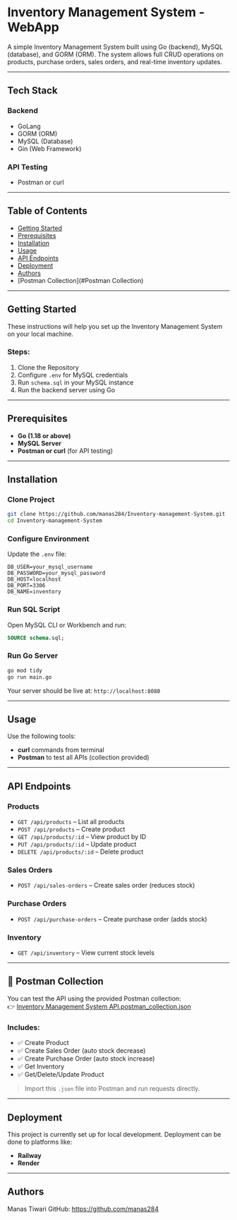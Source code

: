 # Inventory Management System - WebApp

A simple Inventory Management System built using Go (backend), MySQL (database), and GORM (ORM). The system allows full CRUD operations on products, purchase orders, sales orders, and real-time inventory updates.

---

## Tech Stack

### Backend

* GoLang
* GORM (ORM)
* MySQL (Database)
* Gin (Web Framework)

### API Testing

* Postman or curl

---

## Table of Contents

* [Getting Started](#getting-started)
* [Prerequisites](#prerequisites)
* [Installation](#installation)
* [Usage](#usage)
* [API Endpoints](#api-endpoints)
* [Deployment](#deployment)
* [Authors](#authors)
* [Postman Collection](#Postman Collection)

---

## Getting Started

These instructions will help you set up the Inventory Management System on your local machine.

### Steps:

1. Clone the Repository
2. Configure `.env` for MySQL credentials
3. Run `schema.sql` in your MySQL instance
4. Run the backend server using Go

---

## Prerequisites

* **Go (1.18 or above)**
* **MySQL Server**
* **Postman or curl** (for API testing)

---

## Installation

### Clone Project

```bash
git clone https://github.com/manas284/Inventory-management-System.git
cd Inventory-management-System
```

### Configure Environment

Update the `.env` file:

```env
DB_USER=your_mysql_username
DB_PASSWORD=your_mysql_password
DB_HOST=localhost
DB_PORT=3306
DB_NAME=inventory
```

### Run SQL Script

Open MySQL CLI or Workbench and run:

```sql
SOURCE schema.sql;
```

### Run Go Server

```bash
go mod tidy
go run main.go
```

Your server should be live at: `http://localhost:8080`

---

## Usage

Use the following tools:

* **curl** commands from terminal
* **Postman** to test all APIs (collection provided)

---

## API Endpoints

### Products

* `GET /api/products` – List all products
* `POST /api/products` – Create product
* `GET /api/products/:id` – View product by ID
* `PUT /api/products/:id` – Update product
* `DELETE /api/products/:id` – Delete product

### Sales Orders

* `POST /api/sales-orders` – Create sales order (reduces stock)

### Purchase Orders

* `POST /api/purchase-orders` – Create purchase order (adds stock)

### Inventory

* `GET /api/inventory` – View current stock levels

---

## 🧪 Postman Collection

You can test the API using the provided Postman collection:  
👉 [Inventory Management System API.postman_collection.json](./Inventory%20Management%20System%20API.postman_collection.json)

### Includes:
- ✅ Create Product
- ✅ Create Sales Order (auto stock decrease)
- ✅ Create Purchase Order (auto stock increase)
- ✅ Get Inventory
- ✅ Get/Delete/Update Product

> Import this `.json` file into Postman and run requests directly.

---

## Deployment

This project is currently set up for local development. Deployment can be done to platforms like:

* **Railway**
* **Render**

---

## Authors

Manas Tiwari
GitHub: https://github.com/manas284

